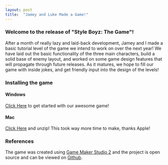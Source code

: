 ```yaml
---
layout: post
title:  "Jamey and Luke Made a Game!"
---
```

### Welcome to the release of "Style Boyz: The Game"!

After a month of really lazy and laid-back development, Jamey and I made
a basic tutorial level of the game we intend to work on over the next year!
We have laid out the basic functionality of the three main characters, build
a solid base of enemy layout, and worked on some game design features that will
propagate through future releases. As it matures, we hope to fill our game with
inside jokes, and get friendly input into the design of the levels!

### Installing the game

#### Windows

[Click Here](https://github.com/Jameywags/style_boyz_the_game/releases/download/0.0.1/StyleBoyzTheGame.exe) 
to get started with our awesome game!

#### Mac

[Click Here](https://github.com/Jameywags/style_boyz_the_game/releases/download/0.0.1/StyleBoyzTheGame.zip) 
and unzip! This took way more time to make, thanks Apple!

### References
The game was created using [Game Maker Studio 2](https://docs2.yoyogames.com/) and 
the project is open source and can be viewed on 
[Github](https://github.com/Jameywags/style_boyz_the_game).
